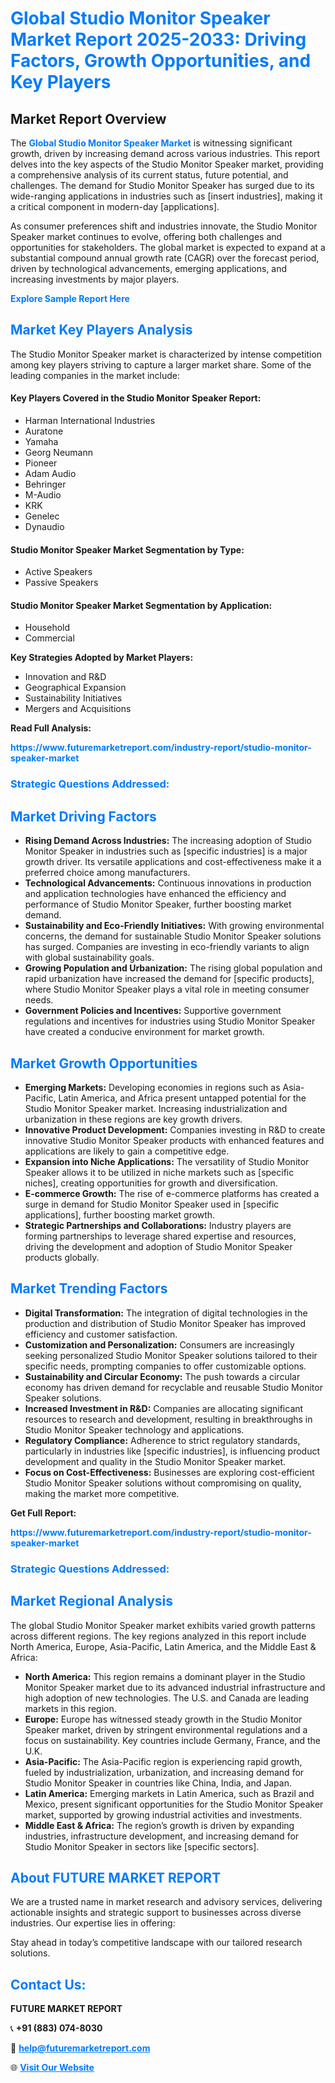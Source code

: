<h1 style="color: #007BFF;">Global Studio Monitor Speaker Market Report 2025-2033: Driving Factors, Growth Opportunities, and Key Players</h1>

<section id="overview">
<h2>Market Report Overview</h2>
<p>The <a href="https://www.futuremarketreport.com/industry-report/studio-monitor-speaker-market" style="color: #007BFF; text-decoration: none;"><strong>Global Studio Monitor Speaker Market</strong></a> is witnessing significant growth, driven by increasing demand across various industries. This report delves into the key aspects of the Studio Monitor Speaker market, providing a comprehensive analysis of its current status, future potential, and challenges. The demand for Studio Monitor Speaker has surged due to its wide-ranging applications in industries such as [insert industries], making it a critical component in modern-day [applications].</p>
<p>As consumer preferences shift and industries innovate, the Studio Monitor Speaker market continues to evolve, offering both challenges and opportunities for stakeholders. The global market is expected to expand at a substantial compound annual growth rate (CAGR) over the forecast period, driven by technological advancements, emerging applications, and increasing investments by major players.</p>
</section>

<section id="overview">
<p><a href="https://www.futuremarketreport.com/request-sample/reportId=115581" style="color: #007BFF; text-decoration: none;"><strong>Explore Sample Report Here</strong></a></p>
</section>

<section id="key-players">
<h2 style="color: #007BFF;">Market Key Players Analysis</h2>
<p>The Studio Monitor Speaker market is characterized by intense competition among key players striving to capture a larger market share. Some of the leading companies in the market include:</p>
<h4>Key Players Covered in the Studio Monitor Speaker Report:</h4>
<ul><li>Harman International Industries</li><li>Auratone</li><li>Yamaha</li><li>Georg Neumann</li><li>Pioneer</li><li>Adam Audio</li><li>Behringer</li><li>M-Audio</li><li>KRK</li><li>Genelec</li><li>Dynaudio</li></ul>
<h4>Studio Monitor Speaker Market Segmentation by Type:</h4>
<ul><li>Active Speakers</li><li>Passive Speakers</li></ul>

<h4>Studio Monitor Speaker Market Segmentation by Application:</h4>
<ul><li>Household</li><li>Commercial</li></ul>
<p><strong>Key Strategies Adopted by Market Players:</strong></p>
<ul>
<li>Innovation and R&D</li>
<li>Geographical Expansion</li>
<li>Sustainability Initiatives</li>
<li>Mergers and Acquisitions</li>
</ul>
</section>

<section>
<p><strong>Read Full Analysis: </strong></p><a href="https://www.futuremarketreport.com/industry-report/studio-monitor-speaker-market" style="color: #007BFF; text-decoration: none;"><strong>https://www.futuremarketreport.com/industry-report/studio-monitor-speaker-market</strong></a>
<h3 style="color: #007BFF;">Strategic Questions Addressed:</h3>
</section>

<section id="driving-factors">
<h2 style="color: #007BFF;">Market Driving Factors</h2>
<ul>
<li><strong>Rising Demand Across Industries:</strong> The increasing adoption of Studio Monitor Speaker in industries such as [specific industries] is a major growth driver. Its versatile applications and cost-effectiveness make it a preferred choice among manufacturers.</li>
<li><strong>Technological Advancements:</strong> Continuous innovations in production and application technologies have enhanced the efficiency and performance of Studio Monitor Speaker, further boosting market demand.</li>
<li><strong>Sustainability and Eco-Friendly Initiatives:</strong> With growing environmental concerns, the demand for sustainable Studio Monitor Speaker solutions has surged. Companies are investing in eco-friendly variants to align with global sustainability goals.</li>
<li><strong>Growing Population and Urbanization:</strong> The rising global population and rapid urbanization have increased the demand for [specific products], where Studio Monitor Speaker plays a vital role in meeting consumer needs.</li>
<li><strong>Government Policies and Incentives:</strong> Supportive government regulations and incentives for industries using Studio Monitor Speaker have created a conducive environment for market growth.</li>
</ul>
</section>

<section id="growth-opportunities">
<h2 style="color: #007BFF;">Market Growth Opportunities</h2>
<ul>
<li><strong>Emerging Markets:</strong> Developing economies in regions such as Asia-Pacific, Latin America, and Africa present untapped potential for the Studio Monitor Speaker market. Increasing industrialization and urbanization in these regions are key growth drivers.</li>
<li><strong>Innovative Product Development:</strong> Companies investing in R&D to create innovative Studio Monitor Speaker products with enhanced features and applications are likely to gain a competitive edge.</li>
<li><strong>Expansion into Niche Applications:</strong> The versatility of Studio Monitor Speaker allows it to be utilized in niche markets such as [specific niches], creating opportunities for growth and diversification.</li>
<li><strong>E-commerce Growth:</strong> The rise of e-commerce platforms has created a surge in demand for Studio Monitor Speaker used in [specific applications], further boosting market growth.</li>
<li><strong>Strategic Partnerships and Collaborations:</strong> Industry players are forming partnerships to leverage shared expertise and resources, driving the development and adoption of Studio Monitor Speaker products globally.</li>
</ul>
</section>

<section id="trending-factors">
<h2 style="color: #007BFF;">Market Trending Factors</h2>
<ul>
<li><strong>Digital Transformation:</strong> The integration of digital technologies in the production and distribution of Studio Monitor Speaker has improved efficiency and customer satisfaction.</li>
<li><strong>Customization and Personalization:</strong> Consumers are increasingly seeking personalized Studio Monitor Speaker solutions tailored to their specific needs, prompting companies to offer customizable options.</li>
<li><strong>Sustainability and Circular Economy:</strong> The push towards a circular economy has driven demand for recyclable and reusable Studio Monitor Speaker solutions.</li>
<li><strong>Increased Investment in R&D:</strong> Companies are allocating significant resources to research and development, resulting in breakthroughs in Studio Monitor Speaker technology and applications.</li>
<li><strong>Regulatory Compliance:</strong> Adherence to strict regulatory standards, particularly in industries like [specific industries], is influencing product development and quality in the Studio Monitor Speaker market.</li>
<li><strong>Focus on Cost-Effectiveness:</strong> Businesses are exploring cost-efficient Studio Monitor Speaker solutions without compromising on quality, making the market more competitive.</li>
</ul>
</section>

<section>
<p><strong>Get Full Report: </strong></p><a href="https://www.futuremarketreport.com/industry-report/studio-monitor-speaker-market" style="color: #007BFF; text-decoration: none;"><strong>https://www.futuremarketreport.com/industry-report/studio-monitor-speaker-market</strong></a>
<h3 style="color: #007BFF;">Strategic Questions Addressed:</h3>
</section>


<section id="regional-analysis">
<h2 style="color: #007BFF;">Market Regional Analysis</h2>
<p>The global Studio Monitor Speaker market exhibits varied growth patterns across different regions. The key regions analyzed in this report include North America, Europe, Asia-Pacific, Latin America, and the Middle East & Africa:</p>
<ul>
<li><strong>North America:</strong> This region remains a dominant player in the Studio Monitor Speaker market due to its advanced industrial infrastructure and high adoption of new technologies. The U.S. and Canada are leading markets in this region.</li>
<li><strong>Europe:</strong> Europe has witnessed steady growth in the Studio Monitor Speaker market, driven by stringent environmental regulations and a focus on sustainability. Key countries include Germany, France, and the U.K.</li>
<li><strong>Asia-Pacific:</strong> The Asia-Pacific region is experiencing rapid growth, fueled by industrialization, urbanization, and increasing demand for Studio Monitor Speaker in countries like China, India, and Japan.</li>
<li><strong>Latin America:</strong> Emerging markets in Latin America, such as Brazil and Mexico, present significant opportunities for the Studio Monitor Speaker market, supported by growing industrial activities and investments.</li>
<li><strong>Middle East & Africa:</strong> The region’s growth is driven by expanding industries, infrastructure development, and increasing demand for Studio Monitor Speaker in sectors like [specific sectors].</li>
</ul>
</section>

<footer>
<h2 style="color: #007BFF;">About FUTURE MARKET REPORT</h2>
<p>We are a trusted name in market research and advisory services, delivering actionable insights and strategic support to businesses across diverse industries. Our expertise lies in offering:</p>

<p>Stay ahead in today’s competitive landscape with our tailored research solutions.</p>

<h2 style="color: #007BFF;">Contact Us:</h2>
<p><strong>FUTURE MARKET REPORT</strong></p>
<p>📞 <strong>+91 (883) 074-8030</strong></p>
<p>📧 <strong><a href="mailto:help@futuremarketreport.com" style="color: #007BFF;">help@futuremarketreport.com</a></strong></p>
<p>🌐 <strong><a href="https://www.futuremarketreport.com/" style="color: #007BFF;">Visit Our Website</a></strong></p>
</footer>